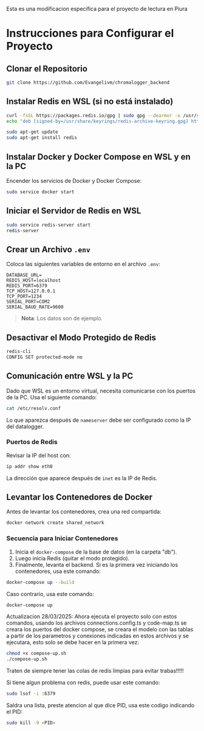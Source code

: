 Esta es una modificacion especifica para el proyecto de lectura en Piura

# Instrucciones para Configurar el Proyecto

## Clonar el Repositorio

```bash
git clone https://github.com/Evangelivm/chromalogger_backend
```

## Instalar Redis en WSL (si no está instalado)

```bash
curl -fsSL https://packages.redis.io/gpg | sudo gpg --dearmor -o /usr/share/keyrings/redis-archive-keyring.gpg
echo "deb [signed-by=/usr/share/keyrings/redis-archive-keyring.gpg] https://packages.redis.io/deb $(lsb_release -cs) main" | sudo tee /etc/apt/sources.list.d/redis.list

sudo apt-get update
sudo apt-get install redis
```

## Instalar Docker y Docker Compose en WSL y en la PC

Encender los servicios de Docker y Docker Compose:

```bash
sudo service docker start
```

## Iniciar el Servidor de Redis en WSL

```bash
sudo service redis-server start
redis-server
```

## Crear un Archivo `.env`

Coloca las siguientes variables de entorno en el archivo `.env`:

```
DATABASE_URL=
REDIS_HOST=localhost
REDIS_PORT=6379
TCP_HOST=127.0.0.1
TCP_PORT=1234
SERIAL_PORT=COM2
SERIAL_BAUD_RATE=9600
```

> **Nota**: Los datos son de ejemplo.

## Desactivar el Modo Protegido de Redis

```bash
redis-cli
CONFIG SET protected-mode no
```

## Comunicación entre WSL y la PC

Dado que WSL es un entorno virtual, necesita comunicarse con los puertos de la PC. Usa el siguiente comando:

```bash
cat /etc/resolv.conf
```

Lo que aparezca después de `nameserver` debe ser configurado como la IP del datalogger.

### Puertos de Redis

Revisar la IP del host con:

```bash
ip addr show eth0
```

La dirección que aparece después de `inet` es la IP de Redis.

## Levantar los Contenedores de Docker

Antes de levantar los contenedores, crea una red compartida:

```bash
docker network create shared_network
```

### Secuencia para Iniciar Contenedores

1. Inicia el `docker-compose` de la base de datos (en la carpeta "db").
2. Luego inicia Redis (quitar el modo protegido).
3. Finalmente, levanta el backend.
   Si es la primera vez iniciando los contenedores, usa este comando:

```bash
docker-compose up --build
```

Caso contrario, usa este comando:

```bash
docker-compose up
```

Actualizacion 28/03/2025: Ahora ejecuta el proyecto solo con estos comandos, usando los archivos connections.config.ts y code-map.ts se creara los puertos del docker compose, se creara el modelo con las tablas a partir de los parametros y conexiones indicadas en estos archivos y se ejecutara, esto solo se debe hacer en la primera vez:

```bash
chmod +x compose-up.sh
./compose-up.sh
```

Traten de siempre tener las colas de redis limpias para evitar trabas!!!!!

Si tiene algun problema con redis, puede usar este comando:

```bash
sudo lsof -i :6379
```

Saldra una lista, preste atencion al que dice PID, usa este codigo indicando el PID:

```bash
sudo kill -9 <PID>
```
